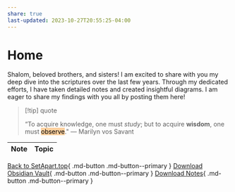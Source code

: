 ```yaml
---
share: true
last-updated: 2023-10-27T20:55:25-04:00
---
```


# Home

Shalom, beloved brothers, and sisters! I am excited to share with you my deep dive into the scriptures over the last few years. Through my dedicated efforts, I have taken detailed notes and created insightful diagrams. I am eager to share my findings with you all by posting them here!


> [!tip] quote
> 
>“To acquire knowledge, one must *study*; but to acquire **wisdom**, one must <mark style="background: #FFB86CA6;">observe</mark>." ― Marilyn vos Savant

| Note | Topic |
| ---- | ----- |


[Back to SetApart.top](https://setapart.top){ .md-button .md-button--primary }
[Download Obsidian Vault](https://drive.google.com/file/d/1XzPgEpilzApTyID6AvGtuEteEceCk68s/view?usp=sharing){ .md-button .md-button--primary }
[Download Notes](index.md){ .md-button .md-button--primary }